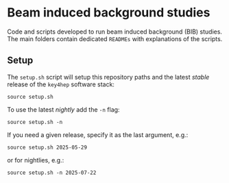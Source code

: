 # Beam induced background studies

Code and scripts developed to run beam induced background (BIB) studies.
The main folders contain dedicated `READMEs` with explanations of the scripts.


## Setup

The `setup.sh` script will setup this repository paths and 
the latest *stable* release of the `key4hep` software stack:
```
source setup.sh
```
To use the latest *nightly* add the `-n` flag:
```
source setup.sh -n
```
If you need a given release, specify it as the last argument, e.g.:
```
source setup.sh 2025-05-29
```
or for nightlies, e.g.:
```
source setup.sh -n 2025-07-22
```
